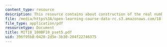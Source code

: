 ```yaml
---
content_type: resource
description: This resource contains about construction of the real numbers and notes.
file: /media/https%3A/open-learning-course-data-rc.s3.amazonaws.com/18-100b-analysis-i-fall-2010/396f95b804282d5e3b30204f22746375_MIT18_100BF10_pset5.pdf
file_type: application/pdf
resourcetype: Document
title: MIT18_100BF10_pset5.pdf
uid: 396f95b8-0428-2d5e-3b30-204f22746375
---
```


